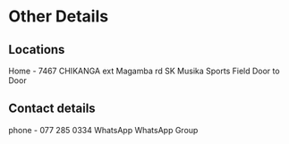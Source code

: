 # Other Details

## Locations

Home - 7467 CHIKANGA ext Magamba rd
SK Musika
Sports Field
Door to Door

## Contact details

phone - 077 285 0334
WhatsApp
WhatsApp Group
